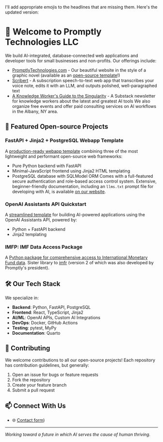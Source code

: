 I'll add appropriate emojis to the headlines that are missing them. Here's the updated version:

# 🚀 Welcome to Promptly Technologies LLC
We build AI-integrated, database-connected web applications and developer tools for small businesses and non-profits. Our offerings include:
- [PromptlyTechnologies.com](https://promptlytechnologies.com/) - Our beautiful website in the style of a graphic novel (available as an [open-source template](https://github.com/Promptly-Technologies-LLC/Promptly-Technologies-LLC.github.io)!)
- [Scribert](https://www.scribert.com/) - A subscription speech-to-text web app that transcribes your voice note, edits it with an LLM, and outputs polished, well-paragraphed text
- [A Knowledge Worker's Guide to the Singularity](https://knowledgeworkersguide.substack.com/) - A Substack newsletter for knowledge workers about the latest and greatest AI tools
We also organize free events and offer paid consulting services on AI workflows in the Albany, NY area.
## 💫 Featured Open-source Projects
### FastAPI + Jinja2 + PostgreSQL Webapp Template
A [production-ready webapp template](https://github.com/Promptly-Technologies-LLC/fastapi-jinja2-postgres-webapp) combining three of the most lightweight and performant open-source web frameworks:
- Pure Python backend with FastAPI
- Minimal-JavaScript frontend using Jinja2 HTML templating
- PostgreSQL database with SQLModel ORM
Comes with a full-featured secure authentication and role-based access control system. Extensive, beginner-friendly documentation, including an `llms.txt` prompt file for developing with AI, is available [on our website](https://promptlytechnologies.com/fastapi-jinja2-postgres-webapp/).
### OpenAI Assistants API Quickstart
A [streamlined template](https://github.com/Promptly-Technologies-LLC/openai-assistants-python-quickstart) for building AI-powered applications using the OpenAI Assistants API, powered by:
- Python + FastAPI backend
- Jinja2 templating
### IMFP: IMF Data Access Package
A [Python package for comprehensive access to International Monetary Fund data](https://github.com/Promptly-Technologies-LLC/imfp). Sister library to [imfr](https://github.com/christophergandrud/imfr) (version 2 of which was also developed by Promptly's president).
## 🛠️ Our Tech Stack
We specialize in:
- **Backend**: Python, FastAPI, PostgreSQL
- **Frontend**: React, TypeScript, Jinja2
- **AI/ML**: OpenAI APIs, Custom AI Integrations
- **DevOps**: Docker, GitHub Actions
- **Testing**: pytest, MyPy
- **Documentation**: Quarto
## 🤝 Contributing
We welcome contributions to all our open-source projects! Each repository has contribution guidelines, but generally:
1. Open an issue for bugs or feature requests
2. Fork the repository
3. Create your feature branch
4. Submit a pull request
## 📫 Connect With Us
- 🌐 [Contact form](https://promptlytechnologies.com/#/#contact))
---
*Working toward a future in which AI serves the cause of human thriving.*
